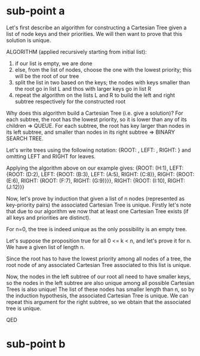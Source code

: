 # sub-point a
Let's first describe an algorithm for constructing a Cartesian Tree given a list of node keys and their priorities. We will then want to prove that this solution is unique.

ALGORITHM (applied recursively starting from initial list):
1. if our list is empty, we are done
2. else, from the list of nodes, choose the one with the lowest priority; this will be the root of our tree
3. split the list in two based on the keys; the nodes with keys smaller than the root go in list L and thos with larger keys go in list R
4. repeat the algorithm on the lists L and R to build the left and right subtree respectively for the constructed root

Why does this algorithm build a Cartesian Tree (i.e. give a solution)? For each subtree, the root has the lowest priority, so it is lower than any of its children => QUEUE. For each subtree, the root has key larger than nodes in its left subtree, and smaller than nodes in its right subtree => BINARY SEARCH TREE.

Let's write trees using the following notation: {ROOT: , LEFT: , RIGHT: } and omitting LEFT and RIGHT for leaves.

Applying the algorithm above on our example gives:
{ROOT: (H:1), LEFT: {ROOT: (D:2), LEFT: {ROOT: (B:3), LEFT: (A:5), RIGHT: (C:8)}, RIGHT: {ROOT: (E:6), RIGHT: {ROOT: (F:7), RIGHT: (G:9)}}}, RIGHT: {ROOT: (I:10), RIGHT: (J:12)}}

Now, let's prove by induction that given a list of n nodes (represented as key-priority pairs) the associated Cartesian Tree is unique. Firstly let's note that due to our algorithm we now that at least one Cartesian Tree exists (if all keys and priorities are distinct).

For n=0, the tree is indeed unique as the only possibility is an empty tree.

Let's suppose the proposition true for all 0 <= k < n, and let's prove it for n. We have a given list of length n.

Since the root has to have the lowest priority among all nodes of a tree, the root node of any associated Cartesian Tree associated to this list is unique.

Now, the nodes in the left subtree of our root all need to have smaller keys, so the nodes in the left subtree are also unique among all possible Cartesian Trees is also unique! The list of these nodes has smaller length than n, so by the induction hypothesis, the associated Cartesian Tree is unique. We can repeat this argument for the right subtree, so we obtain that the associated tree is unique.

QED

# sub-point b

